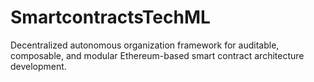 # SmartcontractsTechML
Decentralized autonomous organization framework for auditable, composable, and modular Ethereum-based smart contract architecture development.
